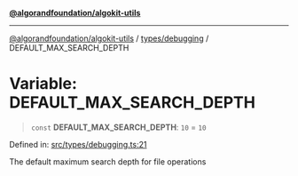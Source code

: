 [**@algorandfoundation/algokit-utils**](../../../README.md)

***

[@algorandfoundation/algokit-utils](../../../README.md) / [types/debugging](../README.md) / DEFAULT\_MAX\_SEARCH\_DEPTH

# Variable: DEFAULT\_MAX\_SEARCH\_DEPTH

> `const` **DEFAULT\_MAX\_SEARCH\_DEPTH**: `10` = `10`

Defined in: [src/types/debugging.ts:21](https://github.com/algorandfoundation/algokit-utils-ts/blob/main/src/types/debugging.ts#L21)

The default maximum search depth for file operations
